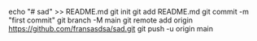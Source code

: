 echo "# sad" >> README.md
git init
git add README.md
git commit -m "first commit"
git branch -M main
git remote add origin https://github.com/fransasdsa/sad.git
git push -u origin main
